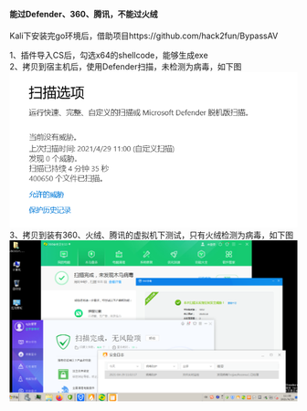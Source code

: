 #### 能过Defender、360、腾讯，不能过火绒

Kali下安装完go环境后，借助项目https://github.com/hack2fun/BypassAV

1、插件导入CS后，勾选x64的shellcode，能够生成exe  
2、拷贝到宿主机后，使用Defender扫描，未检测为病毒，如下图  
![image](./pic/0.png)  
3、拷贝到装有360、火绒、腾讯的虚拟机下测试，只有火绒检测为病毒，如下图  
![image](./pic/1.png)  

